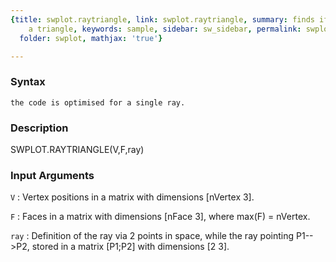 ```yaml
---
{title: swplot.raytriangle, link: swplot.raytriangle, summary: finds if a ray crosses
    a triangle, keywords: sample, sidebar: sw_sidebar, permalink: swplot_raytriangle.html,
  folder: swplot, mathjax: 'true'}

---
```


### Syntax

`the code is optimised for a single ray.`

### Description

SWPLOT.RAYTRIANGLE(V,F,ray)
 

### Input Arguments

`V`
: Vertex positions in a matrix with dimensions [nVertex 3].

`F`
: Faces in a matrix with dimensions [nFace 3], where 
      max(F) = nVertex.

`ray`
: Definition of the ray via 2 points in space, while the ray
  pointing P1-->P2, stored in a matrix [P1;P2] with dimensions 
  [2 3].

